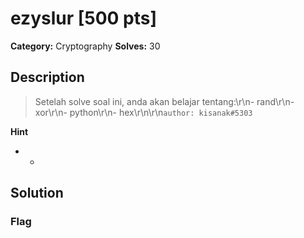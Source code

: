 # ezyslur [500 pts]

**Category:** Cryptography
**Solves:** 30

## Description
>Setelah solve soal ini, anda akan belajar tentang:\r\n- rand\r\n- xor\r\n- python\r\n- hex\r\n\r\n`author: kisanak#5303`

**Hint**
* -

## Solution

### Flag

